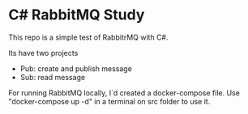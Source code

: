 # C# RabbitMQ Study

This repo is a simple test of RabbitrMQ with C#. 

Its have two projects
- Pub: create and publish message
- Sub: read message

For running RabbitMQ locally, I´d created a docker-compose file. Use "docker-compose up -d" in a terminal on src folder to use it.

